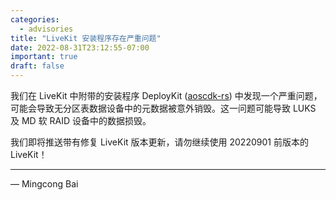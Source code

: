 ```yaml
---
categories:
  - advisories
title: "LiveKit 安装程序存在严重问题"
date: 2022-08-31T23:12:55-07:00
important: true
draft: false
---
```


我们在 LiveKit 中附带的安装程序 DeployKit ([aoscdk-rs](https://github.com/AOSC-Dev/aoscdk-rs)) 中发现一个严重问题，可能会导致无分区表数据设备中的元数据被意外销毁。这一问题可能导致 LUKS 及 MD 软 RAID 设备中的数据损毁。

我们即将推送带有修复 LiveKit 版本更新，请勿继续使用 20220901 前版本的 LiveKit！

---

— Mingcong Bai
